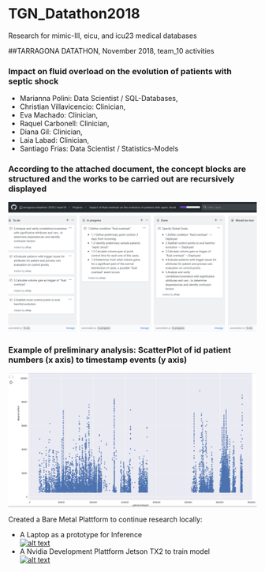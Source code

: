 # TGN_Datathon2018
Research for mimic-III, eicu, and icu23 medical databases

##TARRAGONA DATATHON, November 2018, team_10 activities
### Impact on fluid overload on the evolution of patients with septic shock

* Marianna Polini: Data Scientist / SQL-Databases, 
* Christian Villavicencio: Clinician, 
* Eva Machado: Clinician, 
* Raquel Carbonell: Clinician, 
* Diana Gil: Clinician, 
* Laia Labad: Clinician, 
* Santiago Frias: Data Scientist / Statistics-Models

### According to the attached document, the concept blocks are structured and the works to be carried out are recursively displayed
![alt text](https://github.com/tarragona-datathon-2018/team10/blob/master/Project01.png)
### Example of preliminary analysis: ScatterPlot of id patient numbers (x axis) to timestamp events (y axis)
![alt text](https://github.com/tarragona-datathon-2018/team10/blob/master/PatientShockSepticMore3d.png)

Created a Bare Metal Plattform to continue research locally:

* A Laptop as a prototype for Inference   
[![alt text](https://www.passmark.com/baselines/V9/images/113731726464.png)](https://www.passmark.com/baselines/V9/display.php?id=113731726464)
* A Nvidia Development Plattform Jetson TX2 to train model   
[![alt text](https://developer.nvidia.com/sites/default/files/akamai/embedded/images/jetsontx2/TX2_Module_170203_0017_TRANSP_2000px.png)](https://developer.nvidia.com/embedded/buy/jetson-tx2-devkit)

